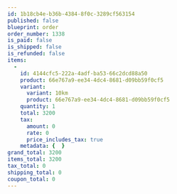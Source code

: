 ```yaml
---
id: 1b18cb4e-b36b-4384-8f0c-3289cf563154
published: false
blueprint: order
order_number: 1338
is_paid: false
is_shipped: false
is_refunded: false
items:
  -
    id: 4144cfc5-222a-4adf-ba53-66c2dcd88a50
    product: 66e767a9-ee34-4dc4-8681-d09bb59f0cf5
    variant:
      variant: 10km
      product: 66e767a9-ee34-4dc4-8681-d09bb59f0cf5
    quantity: 1
    total: 3200
    tax:
      amount: 0
      rate: 0
      price_includes_tax: true
    metadata: {  }
grand_total: 3200
items_total: 3200
tax_total: 0
shipping_total: 0
coupon_total: 0
---
```

